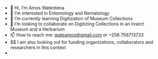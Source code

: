 - 👋 Hi, I’m Amos Watentena
- 👀 I’m interested in Entomology and Nematology
- 🌱 I’m currently learning Digitization of Museum Collections
- 💞️ I’m looking to collaborate on Digitizing Collections in an Insect Museum and a Herbarium
- 📫 How to reach me: wateamos@gmail.com or +256 756713733
- $$ I am also looking out for funding organizations, collaborators and researchers in this context
-    <!---Thanks
wateamos/wateamos is a ✨ special ✨ repository because its `README.md` (this file) appears on your GitHub profile
